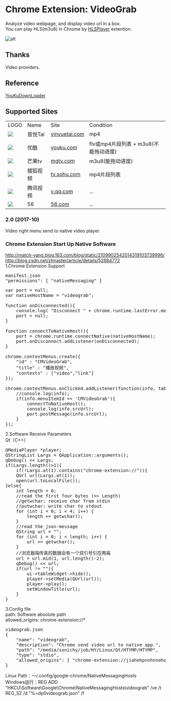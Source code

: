 # Chrome Extension: VideoGrab
Analyze video webpage, and display video url in a box.  
You can play HLS(m3u8) in Chrome by [HLSPlayer](http://github.com/sonichy/HLSPlayer) extention.

![alt](preview.jpg)  

## Thanks
Video providers.  
## Reference
[YouKuDownLoader](https://github.com/zhangn1985/ykdl)  
## Supported Sites  
<table>
<tr><td>LOGO</td><td>Name</td><td>Site</td><td>Condition</td></tr>
<tr><td><img src=http://www.yinyuetai.com/mv/get-logo></td><td>音悦Tai</td><td><a href=http://www.yinyuetai.com target=_blank>yinyuetai.com</a></td><td>mp4</td></tr>
<tr><td><img src=http://static.youku.com/youku/dist/img/find/yk-logo-1220.png></td><td>优酷</td><td><a href=http://www.youku.com target=_blank>youku.com</a></td><td>flv或mp4片段列表 + m3u8(不能拖动进度)</td></tr>
<tr><td><img src=http://img.hunantv.com/imgotv-channel/2582c1aa/imgotv-pub/component/header/logo.png></td><td>芒果tv</td><td><a href=http://www.mgtv.com target=_blank>mgtv.com</a></td><td>m3u8(能拖动进度)</td></tr>
<tr><td><img src=http://css.tv.itc.cn/global/images/nav1/logo.gif></td><td>搜狐视频</td><td><a href=http://tv.sohu.com target=_blank>tv.sohu.com</a></td><td>mp4片段列表</td></tr>
<tr><td><img src=qqv.png></td><td>腾讯视频</td><td><a href=http://v.qq.com target=_blank>v.qq.com</a></td><td>...</td></tr>
<tr><td><img src=56.png></td><td>56</td><td><a href=http://www.56.com target=_blank>56.com</a></td><td>...</td></tr>
</table>

### 2.0 (2017-10)
Video right menu send to native video player.

### Chrome Extension Start Up Native Software
http://match-yang.blog.163.com/blog/static/2109902542014319103739996/  
http://blog.csdn.net/ztmaster/article/details/52684772  
1.Chrome Extension Support
<pre>
manifest.json
"permissions": [ "nativeMessaging" ]
</pre>
<pre>
var port = null;
var nativeHostName = "videograb";

function onDisconnected(){
	console.log( "Disconnect " + chrome.runtime.lastError.message);
	port = null;
}

function connectToNativeHost(){
	port = chrome.runtime.connectNative(nativeHostName);
	port.onDisconnect.addListener(onDisconnected);
}

chrome.contextMenus.create({
	"id" : "CMVideoGrab",
	"title" : "播放视频",
	"contexts" : ["video","link"]
});

chrome.contextMenus.onClicked.addListener(function(info, tab){
	//console.log(info);
	if(info.menuItemId == 'CMVideoGrab'){
		connectToNativeHost();
		console.log(info.srcUrl);
		port.postMessage(info.srcUrl);
	}
});
</pre>
2.Software Receive Parameters  
Qt（C++）
<pre>
QMediaPlayer *player;
QStringList Largs = QApplication::arguments();
qDebug() << Largs;
if(Largs.length()>1){
    if(!Largs.at(1).contains("chrome-extension://")){
    QUrl url(Largs.at(1));
    open(url.toLocalFile());
}else{    
    int length = 0;
    //read the first four bytes (=> Length)
    //getwchar: receive char from stdin
    //putwchar: write char to stdout
    for (int i = 0; i < 4; i++) {
        length += getwchar();
    }
    //read the json-message
    QString url = "";
    for (int i = 0; i < length; i++) {
        url += getwchar();
    }
    //浏览器端传来的数据会有一个双引号引在两端
    url = url.mid(1, url.length()-2);
    qDebug() << url;
    if(url != ""){
        ui->tableWidget->hide();
        player->setMedia(QUrl(url));
        player->play();
        setWindowTitle(url);
    }
}
</pre>
3.Config file  
path: Software absolute path  
allowed_origins: chrome-extension://*  
<pre>
videograb.json
{
	"name": "videograb",
	"description": "Chrome send video url to native app.",
	"path": "/media/sonichy/job/HY/Linux/Qt/HTYMP/HTYMP",
	"type": "stdio",
	"allowed_origins": [ "chrome-extension://jiahehpnnhnnohoaknibedkbkdkibeho/"	]
}
</pre>
Linux Path：～/.config/google-chrome/NativeMessagingHosts  
Windows运行：REG ADD "HKCU\Software\Google\Chrome\NativeMessagingHosts\videograb" /ve /t REG_SZ /d "%~dp0videograb.json" /f